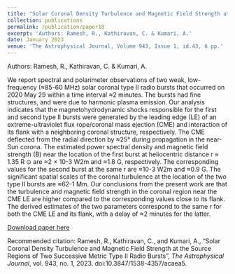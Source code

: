 ```yaml
---
title: "Solar Coronal Density Turbulence and Magnetic Field Strength at the Source Regions of Two Successive Metric Type II Radio Bursts "
collection: publications
permalink: /publication/paper18
excerpt: 'Authors: Ramesh, R., Kathiravan, C. & Kumari, A.'
date: January 2023
venue: 'The Astrophysical Journal, Volume 943, Issue 1, id.43, 6 pp.'
---
```


Authors: Ramesh, R., Kathiravan, C. & Kumari, A.

 We report spectral and polarimeter observations of two weak, low-frequency (≈85-60 MHz) solar coronal type II radio bursts that occurred on 2020 May 29 within a time interval ≈2 minutes. The bursts had fine structures, and were due to harmonic plasma emission. Our analysis indicates that the magnetohydrodynamic shocks responsible for the first and second type II bursts were generated by the leading edge (LE) of an extreme-ultraviolet flux rope/coronal mass ejection (CME) and interaction of its flank with a neighboring coronal structure, respectively. The CME deflected from the radial direction by ≈25° during propagation in the near-Sun corona. The estimated power spectral density and magnetic field strength (B) near the location of the first burst at heliocentric distance r ≈ 1.35 R ⊙ are ≈2 × 10-3 W2m and ≈1.8 G, respectively. The corresponding values for the second burst at the same r are ≈10-3 W2m and ≈0.9 G. The significant spatial scales of the coronal turbulence at the location of the two type II bursts are ≈62-1 Mm. Our conclusions from the present work are that the turbulence and magnetic field strength in the coronal region near the CME LE are higher compared to the corresponding values close to its flank. The derived estimates of the two parameters correspond to the same r for both the CME LE and its flank, with a delay of ≈2 minutes for the latter.

[Download paper here](http://anshusolar.github.io/files/paper18.pdf)

Recommended citation: Ramesh, R., Kathiravan, C., and Kumari, A., “Solar Coronal Density Turbulence and Magnetic Field Strength at the Source Regions of Two Successive Metric Type II Radio Bursts”, <i>The Astrophysical Journal</i>, vol. 943, no. 1, 2023. doi:10.3847/1538-4357/acaea5.




